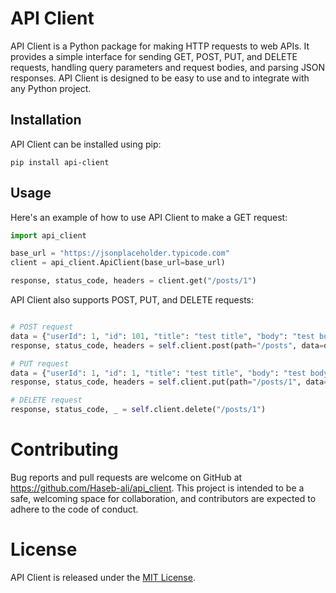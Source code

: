 # API Client

API Client is a Python package for making HTTP requests to web APIs. It provides a simple interface for sending GET, POST, PUT, and DELETE requests, handling query parameters and request bodies, and parsing JSON responses. API Client is designed to be easy to use and to integrate with any Python project.

## Installation

API Client can be installed using pip:
```
pip install api-client
```

## Usage

Here's an example of how to use API Client to make a GET request:

```python
import api_client

base_url = "https://jsonplaceholder.typicode.com"
client = api_client.ApiClient(base_url=base_url)

response, status_code, headers = client.get("/posts/1")


```
API Client also supports POST, PUT, and DELETE requests:
```python

# POST request
data = {"userId": 1, "id": 101, "title": "test title", "body": "test body"}
response, status_code, headers = self.client.post(path="/posts", data=data)

# PUT request
data = {"userId": 1, "id": 1, "title": "test title", "body": "test body"}
response, status_code, headers = self.client.put(path="/posts/1", data=data)

# DELETE request
response, status_code, _ = self.client.delete("/posts/1")
```

#  Contributing
Bug reports and pull requests are welcome on GitHub at https://github.com/Haseb-ali/api_client. This project is intended to be a safe, welcoming space for collaboration, and contributors are expected to adhere to the code of conduct.


# License
API Client is released under the [MIT License](URL).
